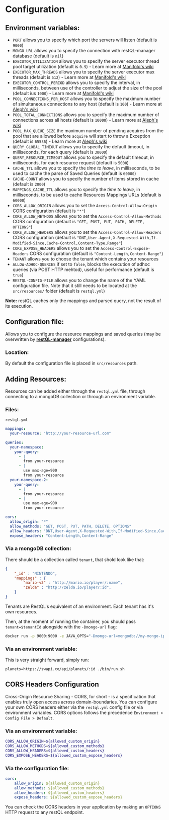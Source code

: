 # Configuration

## Environment variables:
- `PORT` allows you to specify which port the servers will listen (default is `9000`)
- `MONGO_URL` allows you to specify the connection with restQL-manager database (default is `nil`)
- `EXECUTOR_UTILIZATION` allows you to specify the server executor thread pool target utilization (default is `0.9`) - Learn more at [Manifold's wiki](https://github.com/ztellman/manifold/blob/449d1c63e13d5735e704eba02ed949f862d02596/src/manifold/executor.clj#L165)
- `EXECUTOR_MAX_THREADS` allows you to specify the server executor max threads (default is `512`) - Learn more at [Manifold's wiki](https://github.com/ztellman/manifold/blob/449d1c63e13d5735e704eba02ed949f862d02596/src/manifold/executor.clj#L165)
- `EXECUTOR_CONTROL_PERIOD` allows you to specify the interval, in milliseconds, between use of the controller to adjust the size of the pool (default ius `1000`) - Learn more at [Manifold's wiki](https://github.com/ztellman/manifold/blob/449d1c63e13d5735e704eba02ed949f862d02596/src/manifold/executor.clj#L91)
- `POOL_CONNECTIONS_PER_HOST` allows you to specify the maximum number of simultaneous connections to any host (default is `100`) - Learn more at [Aleph's wiki](https://github.com/ztellman/aleph/blob/5dd8083aa9858ef23ba32dfb05b4db47ec79b22c/src/aleph/http.clj#L96)
- `POOL_TOTAL_CONNECTIONS` allows you to specify the maximum number of connections across all hosts (default is `10000`) - Learn more at [Aleph's wiki](https://github.com/ztellman/aleph/blob/5dd8083aa9858ef23ba32dfb05b4db47ec79b22c/src/aleph/http.clj#L97)
- `POOL_MAX_QUEUE_SIZE` the maximum number of pending acquires from the pool that are allowed before `acquire` will start to throw a Exception (default is `65536`) - Learn more at [Aleph's wiki](https://github.com/ztellman/aleph/blob/5dd8083aa9858ef23ba32dfb05b4db47ec79b22c/src/aleph/http.clj#L100)
- `QUERY_GLOBAL_TIMEOUT` allows you to specify the default timeout, in milliseconds, for each query (default is `30000`)
- `QUERY_RESOURCE_TIMEOUT` allows you to specify the default timeout, in milliseconds, for each resource request (default is `5000`) 
- `CACHE_TTL` allows you to specify the *time to leave*, in milliseconds, to be used to cache the parse of Saved Queries (default is `60000`)
- `CACHE-COUNT` allows you to specify the number of items stored in cache (default is `2000`)
- `MAPPINGS_CACHE_TTL` allows you to specify the *time to leave*, in milliseconds, to be used to cache Resources Mappings URLs (default is `60000`)
- `CORS_ALLOW_ORIGIN` allows you to set the `Access-Control-Allow-Origin` CORS configuration (default is `"*"`)
- `CORS_ALLOW_METHODS` allows you to set the `Access-Control-Allow-Methods` CORS configuration (default is `"GET, POST, PUT, PATH, DELETE, OPTIONS"`)
- `CORS_ALLOW_HEADERS` allows you to set the `Access-Control-Allow-Headers` CORS configuration (default is `"DNT,User-Agent,X-Requested-With,If-Modified-Since,Cache-Control,Content-Type,Range"`)
- `CORS_EXPOSE_HEADERS` allows you to set the `Access-Control-Expose-Headers` CORS configuration (default is `"Content-Length,Content-Range"`)
- `TENANT` allows you to choose the tenant which contains your resources
- `ALLOW-ADHOC-QUERIES` if set to `false`, blocks the execution of adhoc queries (via POST HTTP mehtod), useful for performance (default is `true`)
- `RESTQL-CONFIG-FILE` allows you to change the name of the YAML configuration file. Note that it still needs to be located at the `src/resources/` folder (default is `restql.yml`)

**Note:** restQL caches only the mappings and parsed query, not the result of its execution.

## Configuration file:

Allows you to configure the resource mappings and saved queries (may be overwritten by [**restQL-manager**](https://github.com/B2W-BIT/restQL-manager) configurations).

### Location:
By default the configuration file is placed in `src/resources` path. 

## Adding Resources:

Resources can be added either through the `restql.yml` file, through connecting to a mongoDB collection or through an environment variable.

### Files: 

`restql.yml`
``` yml
mappings:
  your-resource: "http://your-resource-url.com"

queries:
  your-namespace:
    your-query:
      - |
        from your-resource
      - |
        use max-age=900
        from your-resource
  your-namespace-2:
    your-query:
      - |
        from your-resource
      - |
        use max-age=900
        from your-resource

cors:
  allow_origin: "*"
  allow_methods: "GET, POST, PUT, PATH, DELETE, OPTIONS"
  allow_headers: "DNT,User-Agent,X-Requested-With,If-Modified-Since,Cache-Control,Content-Type,Range"
  expose_headers: "Content-Length,Content-Range"
```

### Via a mongoDB collection:

There should be a collection called `tenant`, that shold look like that:
```json
{
    "_id" : "NINTENDO",
    "mappings" : {
        "mario-v3" : "http://mario.io/player/:name",
        "zelda" : "http://zelda.io/player/:id",
    }
}
```
Tenants are RestQL's equivalent of an environment. Each tenant has it's own resources.

Then, at the moment of running the container, you should pass `tenant=$tenantId` alongside with the `-Dmongo-url` flag:
```bash
docker run -p 9000:9000 -e JAVA_OPTS="-Dmongo-url=mongodb://my-mongo-ip:27017/restql-server -Dtenant=NINTENDO" restql-server-img
```

### Via an environment variable:

This is very straight forward, simply run:

```shell
planets=https://swapi.co/api/planets/:id ./bin/run.sh
```

## CORS Headers Configuration

Cross-Origin Resource Sharing - CORS, for short - is a specification that enables truly open access across domain-boundaries.
You can configure your own CORS headers either via the `restql.yml` config file or via environment variables.
CORS options follows the precedence `Environment > Config File > Default`.

### Via an environment variable:

```bash
CORS_ALLOW_ORIGIN=${allowed_custom_origin}
CORS_ALLOW_METHODS=${allowed_custom_methods}
CORS_ALLOW_HEADERS=${allowed_custom_headers}
CORS_EXPOSE_HEADERS=${allowed_custom_expose_headers}
```

### Via the configuration file:

```yaml
cors:
    allow_origin: ${allowed_custom_origin}
    allow_methods: ${allowed_custom_methods}
    allow_headers: ${allowed_custom_headers}
    expose_headers: ${allowed_custom_expose_headers}
```

You can check the CORS headers in your application by making an `OPTIONS` HTTP request to any restQL endpoint.